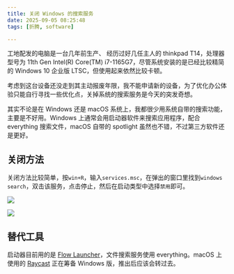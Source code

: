 ```yaml
---
title: 关闭 Windows 的搜索服务
date: 2025-09-05 08:25:48
tags: [折腾, software]

---
```


工地配发的电脑是一台几年前生产、 经历过好几任主人的 thinkpad T14，处理器型号为 11th Gen Intel(R) Core(TM) i7-1165G7，尽管系统安装的是已经比较精简的 Windows 10 企业版 LTSC，但使用起来依然比较卡顿。

<!--more-->

考虑到这台设备还没走到其主动报废年限，我不能申请新的设备，为了优化办公体验只能自行寻找一些优化点，关掉系统的搜索服务是今天的突发奇想。

其实不论是在 Windows 还是 macOS 系统上，我都很少用系统自带的搜索功能，主要是不好用。Windows 上通常会用启动器软件来搜索应用程序，配合 everything 搜索文件，macOS 自带的 spotlight 虽然也不错，不过第三方软件还是更好。

## 关闭方法

关闭方法比较简单，按`win+R`，输入`services.msc`，在弹出的窗口里找到`windows search`，双击该服务，点击停止，然后在启动类型中选择`禁用`即可。

![](/services_msc.png)

![](/disable_search.png)

## 替代工具

启动器目前用的是 [Flow Launcher](https://github.com/Flow-Launcher/Flow.Launcher)，文件搜索服务使用 everything。macOS 上使用的 [Raycast](https://www.raycast.com/) 正在筹备 Windows 版，推出后应该会转过去。
